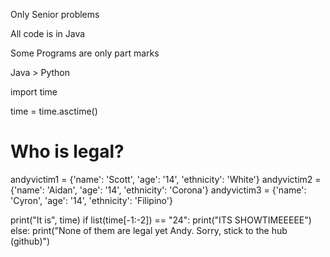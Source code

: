 Only Senior problems

All code is in Java

Some Programs are only part marks

Java > Python


import time

time = time.asctime()


# Who is legal?

andyvictim1 = {'name': 'Scott', 'age': '14', 'ethnicity': 'White'}
andyvictim2 = {'name': 'Aidan', 'age': '14', 'ethnicity': 'Corona'}
andyvictim3 = {'name': 'Cyron', 'age': '14', 'ethnicity': 'Filipino'}

print("It is", time)
if list(time[-1:-2]) == "24":
    print("ITS SHOWTIMEEEEE")
else:
    print("None of them are legal yet Andy. Sorry, stick to the hub (github)")


